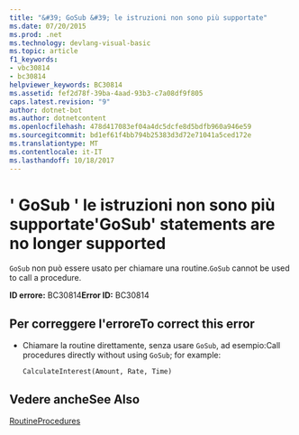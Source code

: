 ```yaml
---
title: "&#39; GoSub &#39; le istruzioni non sono più supportate"
ms.date: 07/20/2015
ms.prod: .net
ms.technology: devlang-visual-basic
ms.topic: article
f1_keywords:
- vbc30814
- bc30814
helpviewer_keywords: BC30814
ms.assetid: fef2d78f-39ba-4aad-93b3-c7a08df9f805
caps.latest.revision: "9"
author: dotnet-bot
ms.author: dotnetcontent
ms.openlocfilehash: 478d417083ef04a4dc5dcfe8d5bdfb960a946e59
ms.sourcegitcommit: bd1ef61f4bb794b25383d3d72e71041a5ced172e
ms.translationtype: MT
ms.contentlocale: it-IT
ms.lasthandoff: 10/18/2017
---
```

# <a name="39gosub39-statements-are-no-longer-supported"></a><span data-ttu-id="e29a4-102">&#39; GoSub &#39; le istruzioni non sono più supportate</span><span class="sxs-lookup"><span data-stu-id="e29a4-102">&#39;GoSub&#39; statements are no longer supported</span></span>
<span data-ttu-id="e29a4-103">`GoSub` non può essere usato per chiamare una routine.</span><span class="sxs-lookup"><span data-stu-id="e29a4-103">`GoSub` cannot be used to call a procedure.</span></span>  
  
 <span data-ttu-id="e29a4-104">**ID errore:** BC30814</span><span class="sxs-lookup"><span data-stu-id="e29a4-104">**Error ID:** BC30814</span></span>  
  
## <a name="to-correct-this-error"></a><span data-ttu-id="e29a4-105">Per correggere l'errore</span><span class="sxs-lookup"><span data-stu-id="e29a4-105">To correct this error</span></span>  
  
-   <span data-ttu-id="e29a4-106">Chiamare la routine direttamente, senza usare `GoSub`, ad esempio:</span><span class="sxs-lookup"><span data-stu-id="e29a4-106">Call procedures directly without using `GoSub`; for example:</span></span>  
  
    ```  
    CalculateInterest(Amount, Rate, Time)  
    ```  
  
## <a name="see-also"></a><span data-ttu-id="e29a4-107">Vedere anche</span><span class="sxs-lookup"><span data-stu-id="e29a4-107">See Also</span></span>  
 [<span data-ttu-id="e29a4-108">Routine</span><span class="sxs-lookup"><span data-stu-id="e29a4-108">Procedures</span></span>](../../visual-basic/programming-guide/language-features/procedures/index.md)

